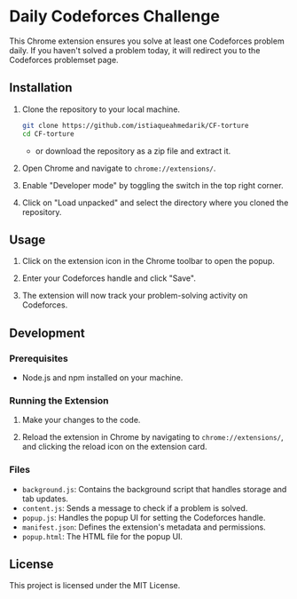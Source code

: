 # Daily Codeforces Challenge

This Chrome extension ensures you solve at least one Codeforces problem daily. If you haven't solved a problem today, it will redirect you to the Codeforces problemset page.

## Installation

1. Clone the repository to your local machine.
    ```sh
    git clone https://github.com/istiaqueahmedarik/CF-torture
    cd CF-torture
    ```
    - or download the repository as a zip file and extract it.
2. Open Chrome and navigate to `chrome://extensions/`.

3. Enable "Developer mode" by toggling the switch in the top right corner.

4. Click on "Load unpacked" and select the directory where you cloned the repository.

## Usage

1. Click on the extension icon in the Chrome toolbar to open the popup.

2. Enter your Codeforces handle and click "Save".

3. The extension will now track your problem-solving activity on Codeforces.

## Development

### Prerequisites

- Node.js and npm installed on your machine.

### Running the Extension

1. Make your changes to the code.

2. Reload the extension in Chrome by navigating to `chrome://extensions/`, and clicking the reload icon on the extension card.

### Files

- `background.js`: Contains the background script that handles storage and tab updates.
- `content.js`: Sends a message to check if a problem is solved.
- `popup.js`: Handles the popup UI for setting the Codeforces handle.
- `manifest.json`: Defines the extension's metadata and permissions.
- `popup.html`: The HTML file for the popup UI.

## License

This project is licensed under the MIT License.